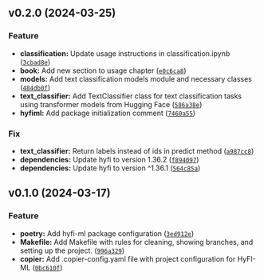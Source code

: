 <!--next-version-placeholder-->

## v0.2.0 (2024-03-25)

### Feature

* **classification:** Update usage instructions in classification.ipynb ([`3cbad8e`](https://github.com/entelecheia/hyfi-ml/commit/3cbad8eb13720236c569f806f562bcac52bac213))
* **book:** Add new section to usage chapter ([`e0c6ca8`](https://github.com/entelecheia/hyfi-ml/commit/e0c6ca8c43d6e08bbffe6a40a2e7c6a0cde00ad0))
* **models:** Add text classification models module and necessary classes ([`484db0f`](https://github.com/entelecheia/hyfi-ml/commit/484db0fd27905ecf1e7ccfaa20a755bb38b376e6))
* **text_classifier:** Add TextClassifier class for text classification tasks using transformer models from Hugging Face ([`586a38e`](https://github.com/entelecheia/hyfi-ml/commit/586a38ef6189b5e19f5351862da629c82af58d28))
* **hyfiml:** Add package initialization comment ([`7460a55`](https://github.com/entelecheia/hyfi-ml/commit/7460a5574868515a32470241382ff7ca4e5ca3cd))

### Fix

* **text_classifier:** Return labels instead of ids in predict method ([`a987cc8`](https://github.com/entelecheia/hyfi-ml/commit/a987cc8dc99f553f1a7d284c59b414a6bf015904))
* **dependencies:** Update hyfi to version 1.36.2 ([`f894097`](https://github.com/entelecheia/hyfi-ml/commit/f894097ea8ca1f739e010e6f73557f172c011543))
* **dependencies:** Update hyfi to version ^1.36.1 ([`564c85a`](https://github.com/entelecheia/hyfi-ml/commit/564c85af6e9273a4d03df4f43e69aa906b3f521c))

## v0.1.0 (2024-03-17)

### Feature

* **poetry:** Add hyfi-ml package configuration ([`3ed912e`](https://github.com/entelecheia/hyfi-ml/commit/3ed912e9aa7d1fe2ed194c00d659c2ce4074c3cc))
* **Makefile:** Add Makefile with rules for cleaning, showing branches, and setting up the project. ([`996a329`](https://github.com/entelecheia/hyfi-ml/commit/996a3294101491855b5fe59fd034a2d7bb7ad944))
* **copier:** Add .copier-config.yaml file with project configuration for HyFI-ML ([`0bc610f`](https://github.com/entelecheia/hyfi-ml/commit/0bc610f9abb7301b66782aa7a0260bf4cde042a2))
